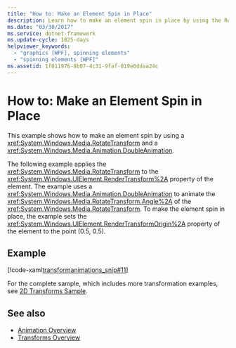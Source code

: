 ```yaml
---
title: "How to: Make an Element Spin in Place"
description: Learn how to make an element spin in place by using the RotateTransform and DoubleAnimation properties of the element.
ms.date: "03/30/2017"
ms.service: dotnet-framework
ms.update-cycle: 1825-days
helpviewer_keywords:
  - "graphics [WPF], spinning elements"
  - "spinning elements [WPF]"
ms.assetid: 1f011976-8b07-4c31-9faf-019e0ddaa24c
---
```

# How to: Make an Element Spin in Place

This example shows how to make an element spin by using a <xref:System.Windows.Media.RotateTransform> and a <xref:System.Windows.Media.Animation.DoubleAnimation>.

The following example applies the <xref:System.Windows.Media.RotateTransform> to the <xref:System.Windows.UIElement.RenderTransform%2A> property of the element. The example uses a <xref:System.Windows.Media.Animation.DoubleAnimation> to animate the <xref:System.Windows.Media.RotateTransform.Angle%2A> of the <xref:System.Windows.Media.RotateTransform>. To make the element spin in place, the example sets the <xref:System.Windows.UIElement.RenderTransformOrigin%2A> property of the element to the point (0.5, 0.5).

## Example

[!code-xaml[transformanimations_snip#11](~/samples/snippets/xaml/VS_Snippets_Wpf/transformanimations_snip/XAML/RotateAboutCenterExample.xaml#11)]

For the complete sample, which includes more transformation examples, see [2D Transforms Sample](https://github.com/Microsoft/WPF-Samples/tree/master/Graphics/2DTransforms).

## See also

- [Animation Overview](animation-overview.md)
- [Transforms Overview](transforms-overview.md)
